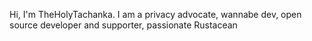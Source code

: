 Hi, I'm TheHolyTachanka. I am a privacy advocate, wannabe dev, open source developer and supporter, passionate Rustacean
